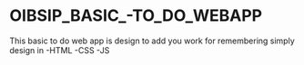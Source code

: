 # OIBSIP_BASIC_-TO_DO_WEBAPP
This basic to do web app is design to add you work for remembering 
simply design in 
-HTML
-CSS
-JS
